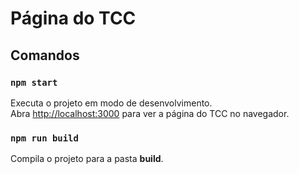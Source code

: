 # Página do TCC

## Comandos

### `npm start`

Executa o projeto em modo de desenvolvimento.\
Abra [http://localhost:3000](http://localhost:3000) para ver a página do TCC no navegador.

### `npm run build`

Compila o projeto para a pasta **build**.